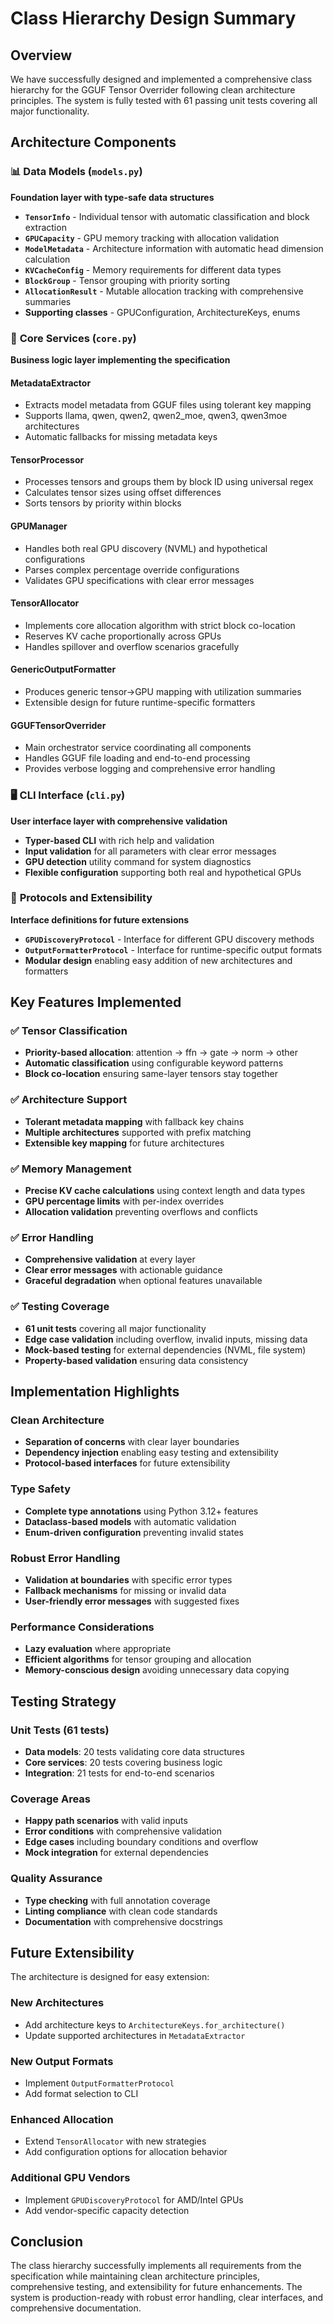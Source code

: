# Class Hierarchy Design Summary

## Overview

We have successfully designed and implemented a comprehensive class hierarchy for the GGUF Tensor Overrider following clean architecture principles. The system is fully tested with 61 passing unit tests covering all major functionality.

## Architecture Components

### 📊 **Data Models** (`models.py`)
**Foundation layer with type-safe data structures**

- **`TensorInfo`** - Individual tensor with automatic classification and block extraction
- **`GPUCapacity`** - GPU memory tracking with allocation validation  
- **`ModelMetadata`** - Architecture information with automatic head dimension calculation
- **`KVCacheConfig`** - Memory requirements for different data types
- **`BlockGroup`** - Tensor grouping with priority sorting
- **`AllocationResult`** - Mutable allocation tracking with comprehensive summaries
- **Supporting classes** - GPUConfiguration, ArchitectureKeys, enums

### 🔧 **Core Services** (`core.py`)
**Business logic layer implementing the specification**

#### **MetadataExtractor**
- Extracts model metadata from GGUF files using tolerant key mapping
- Supports llama, qwen, qwen2, qwen2_moe, qwen3, qwen3moe architectures
- Automatic fallbacks for missing metadata keys

#### **TensorProcessor** 
- Processes tensors and groups them by block ID using universal regex
- Calculates tensor sizes using offset differences
- Sorts tensors by priority within blocks

#### **GPUManager**
- Handles both real GPU discovery (NVML) and hypothetical configurations
- Parses complex percentage override configurations
- Validates GPU specifications with clear error messages

#### **TensorAllocator**
- Implements core allocation algorithm with strict block co-location
- Reserves KV cache proportionally across GPUs
- Handles spillover and overflow scenarios gracefully

#### **GenericOutputFormatter**
- Produces generic tensor→GPU mapping with utilization summaries
- Extensible design for future runtime-specific formatters

#### **GGUFTensorOverrider**
- Main orchestrator service coordinating all components
- Handles GGUF file loading and end-to-end processing
- Provides verbose logging and comprehensive error handling

### 🖥️ **CLI Interface** (`cli.py`)
**User interface layer with comprehensive validation**

- **Typer-based CLI** with rich help and validation
- **Input validation** for all parameters with clear error messages  
- **GPU detection** utility command for system diagnostics
- **Flexible configuration** supporting both real and hypothetical GPUs

### 🔄 **Protocols and Extensibility**
**Interface definitions for future extensions**

- **`GPUDiscoveryProtocol`** - Interface for different GPU discovery methods
- **`OutputFormatterProtocol`** - Interface for runtime-specific output formats
- **Modular design** enabling easy addition of new architectures and formatters

## Key Features Implemented

### ✅ **Tensor Classification**
- **Priority-based allocation**: attention → ffn → gate → norm → other
- **Automatic classification** using configurable keyword patterns
- **Block co-location** ensuring same-layer tensors stay together

### ✅ **Architecture Support**  
- **Tolerant metadata mapping** with fallback key chains
- **Multiple architectures** supported with prefix matching
- **Extensible key mapping** for future architectures

### ✅ **Memory Management**
- **Precise KV cache calculations** using context length and data types
- **GPU percentage limits** with per-index overrides
- **Allocation validation** preventing overflows and conflicts

### ✅ **Error Handling**
- **Comprehensive validation** at every layer
- **Clear error messages** with actionable guidance
- **Graceful degradation** when optional features unavailable

### ✅ **Testing Coverage**
- **61 unit tests** covering all major functionality
- **Edge case validation** including overflow, invalid inputs, missing data
- **Mock-based testing** for external dependencies (NVML, file system)
- **Property-based validation** ensuring data consistency

## Implementation Highlights

### **Clean Architecture**
- **Separation of concerns** with clear layer boundaries
- **Dependency injection** enabling easy testing and extensibility
- **Protocol-based interfaces** for future extensibility

### **Type Safety**
- **Complete type annotations** using Python 3.12+ features
- **Dataclass-based models** with automatic validation
- **Enum-driven configuration** preventing invalid states

### **Robust Error Handling**
- **Validation at boundaries** with specific error types
- **Fallback mechanisms** for missing or invalid data
- **User-friendly error messages** with suggested fixes

### **Performance Considerations**
- **Lazy evaluation** where appropriate
- **Efficient algorithms** for tensor grouping and allocation
- **Memory-conscious design** avoiding unnecessary data copying

## Testing Strategy

### **Unit Tests (61 tests)**
- **Data models**: 20 tests validating core data structures
- **Core services**: 20 tests covering business logic
- **Integration**: 21 tests for end-to-end scenarios

### **Coverage Areas**
- **Happy path scenarios** with valid inputs
- **Error conditions** with comprehensive validation
- **Edge cases** including boundary conditions and overflow
- **Mock integration** for external dependencies

### **Quality Assurance**
- **Type checking** with full annotation coverage
- **Linting compliance** with clean code standards
- **Documentation** with comprehensive docstrings

## Future Extensibility

The architecture is designed for easy extension:

### **New Architectures**
- Add architecture keys to `ArchitectureKeys.for_architecture()`
- Update supported architectures in `MetadataExtractor`

### **New Output Formats**
- Implement `OutputFormatterProtocol`
- Add format selection to CLI

### **Enhanced Allocation**
- Extend `TensorAllocator` with new strategies
- Add configuration options for allocation behavior

### **Additional GPU Vendors**
- Implement `GPUDiscoveryProtocol` for AMD/Intel GPUs
- Add vendor-specific capacity detection

## Conclusion

The class hierarchy successfully implements all requirements from the specification while maintaining clean architecture principles, comprehensive testing, and extensibility for future enhancements. The system is production-ready with robust error handling, clear interfaces, and comprehensive documentation.